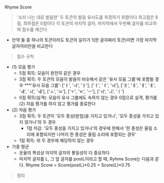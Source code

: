 Rhyme Score
> '소리 나는 대로 발음한' 두 토큰의 발음 유사도를 측정하기 위함이다
> 최고점은 8점, 최하점은 0점이다
> 각 토큰의 마지막 글자, 마지막에서 두번째 글자를 비교하여 점수를 매긴다
  - 만약 둘 중 하나의 토큰이라도 토큰의 길이가 1(한 글자짜리 토큰)이면 가장 마지막 글자끼리만을 비교한다
> 점수 규칙
  - (1) 모음 평가
    - 5점 획득: 모음이 완전히 같은 경우
    - 3점 획득: 두 토큰의 모음이 발음이 비슷해서 같은 '유사 모음 그룹'에 포함될 경우
      ***'유사 모음 그룹': ['ㅏ', 'ㅘ', 'ㅑ'], ['ㅓ', 'ㅕ', 'ㅝ'], ['ㅐ', 'ㅒ', 'ㅔ', 'ㅖ', 'ㅙ', 'ㅚ', 'ㅞ'], ['ㅗ', 'ㅛ'], ['ㅜ', 'ㅠ', 'ㅡ'], ['ㅟ', 'ㅢ', 'ㅣ']
    - 0점 획득(실격): 모음이 유사 그룹에도 속하지 않는 경우 0점으로 실격, 평가를 (2) 자음 평가를 하지 않고 평가를 종료한다
  - (2) 자음 평가
    - 3점 획득: 두 토큰이 '모두 종성(받침)을 가지고 있거나', '모두 종성을 가지고 있지 않거나'의 두 경우
      - 1점 차감: '모두 종성을 가지고 있거나'의 경우에 한해서 '한 종성은 울림 소리에 포함되지만 나머지 한 종성은 울림 소리에 포함되는 경우'
    - 1점 획득: 위 두 경우에 해당하지 않는 경우
  - 가중 평균
    - 운율의 특성상 마지막 글자의 통일성이 더 중요하다
    - 마지막 글자를 L, 그 앞 글자를 postL이라고 할 때, Ryhme Score는 다음과 같다.
        Rhyme Score = Score(postL)*0.25 + Score(L)*0.75

> 정리


